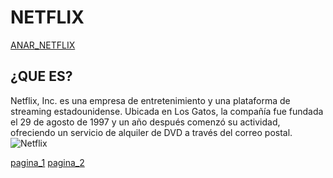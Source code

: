 # NETFLIX
[ANAR_NETFLIX](https://www.netflix.com/)
## ¿QUE ES?
Netflix, Inc. es una empresa de entretenimiento y una plataforma de streaming estadounidense. Ubicada en Los Gatos, la compañía fue fundada el 29 de agosto de 1997 y un año después comenzó su actividad, ofreciendo un servicio de alquiler de DVD a través del correo postal.
![Netflix](https://www.giztele.com/wp-content/uploads/2022/07/Netflix.jpg)


[pagina_1](primera_pagina.md)
[pagina_2](segunda_pagina.md)
